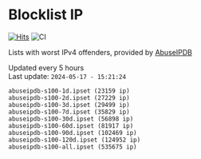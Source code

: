 # Blocklist IP

[![Hits](https://hits.seeyoufarm.com/api/count/incr/badge.svg?url=https%3A%2F%2Fgithub.com%2Fborestad%2Fblocklist-ip%2F&count_bg=%2379C83D&title_bg=%23555555&icon=&icon_color=%23E7E7E7&title=hits&edge_flat=false)](https://hits.seeyoufarm.com)  ![CI](https://img.shields.io/github/workflow/status/borestad/blocklist-ip/CI?style=flat-square)

Lists with worst IPv4 offenders, provided by [AbuseIPDB](https://www.abuseipdb.com/)

<!-- FOOTER-PLACEHOLDER -->
Updated every 5 hours<br>
Last update: `2024-05-17 - 15:21:24`
```
abuseipdb-s100-1d.ipset (23159 ip)
abuseipdb-s100-2d.ipset (27229 ip)
abuseipdb-s100-3d.ipset (29499 ip)
abuseipdb-s100-7d.ipset (35829 ip)
abuseipdb-s100-30d.ipset (56898 ip)
abuseipdb-s100-60d.ipset (81917 ip)
abuseipdb-s100-90d.ipset (102469 ip)
abuseipdb-s100-120d.ipset (124952 ip)
abuseipdb-s100-all.ipset (535675 ip)
```
